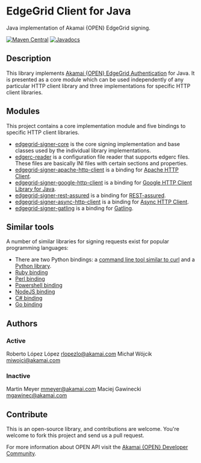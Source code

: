 # EdgeGrid Client for Java

Java implementation of Akamai {OPEN} EdgeGrid signing.

[![Maven Central](https://maven-badges.herokuapp.com/maven-central/com.akamai.edgegrid/edgegrid-signer-parent/badge.svg)](https://maven-badges.herokuapp.com/maven-central/com.akamai.edgegrid/edgegrid-signer-parent)
[![Javadocs](http://www.javadoc.io/badge/com.akamai.edgegrid/edgegrid-signer-parent.svg)](http://www.javadoc.io/doc/com.akamai.edgegrid/edgegrid-signer-parent)

## Description

This library implements [Akamai {OPEN} EdgeGrid Authentication][1] for Java.
It is presented as a core module which can be used independently of any
particular HTTP client library and three implementations for specific HTTP client
libraries.

## Modules

This project contains a core implementation module and five bindings to specific HTTP client libraries.

* [edgegrid-signer-core](edgegrid-signer-core) is the core signing implementation and base classes used by the individual library implementations.
* [edgerc-reader](edgerc-reader) is a configuration file reader that supports edgerc files. These files are basically INI files with certain sections and properties.
* [edgegrid-signer-apache-http-client](edgegrid-signer-apache-http-client) is a binding for [Apache HTTP Client][2].
* [edgegrid-signer-google-http-client](edgegrid-signer-google-http-client) is a binding for [Google HTTP Client Library for Java][3].
* [edgegrid-signer-rest-assured](edgegrid-signer-rest-assured) is a binding for [REST-assured][4].
* [edgegrid-signer-async-http-client](edgegrid-signer-async-http-client) is a binding for [Async HTTP Client][13].
* [edgegrid-signer-gatling](edgegrid-signer-gatling) is a binding for [Gatling][14].

## Similar tools

A number of similar libraries for signing requests exist for popular
programming languages:

* There are two Python bindings: a [command line tool similar to curl][5] and a [Python library][6].
* [Ruby binding][7]
* [Perl binding][8]
* [Powershell binding][9]
* [NodeJS binding][10]
* [C# binding][11]
* [Go binding][12]

[1]: https://developer.akamai.com/introduction/Client_Auth.html
[2]: https://hc.apache.org/
[3]: https://github.com/google/google-http-java-client
[4]: https://github.com/rest-assured/rest-assured
[5]: https://github.com/akamai-open/edgegrid-curl
[6]: https://github.com/akamai-open/AkamaiOPEN-edgegrid-python
[7]: https://github.com/akamai-open/AkamaiOPEN-edgegrid-ruby
[8]: https://github.com/akamai-open/AkamaiOPEN-edgegrid-perl
[9]: https://github.com/akamai-open/AkamaiOPEN-powershell
[10]: https://github.com/akamai-open/AkamaiOPEN-edgegrid-node
[11]: https://github.com/akamai-open/AkamaiOPEN-edgegrid-C-Sharp
[12]: https://github.com/akamai-open/AkamaiOPEN-edgegrid-golang
[13]: https://github.com/AsyncHttpClient/async-http-client
[14]: https://gatling.io/

## Authors

### Active

Roberto López López <rlopezlo@akamai.com>
Michał Wójcik <miwojci@akamai.com>

### Inactive

Martin Meyer <mmeyer@akamai.com>
Maciej Gawinecki <mgawinec@akamai.com>

## Contribute

This is an open-source library, and contributions are welcome. You're welcome
to fork this project and send us a pull request.

For more information about OPEN API visit the [Akamai {OPEN} Developer Community](https://developer.akamai.com/).
